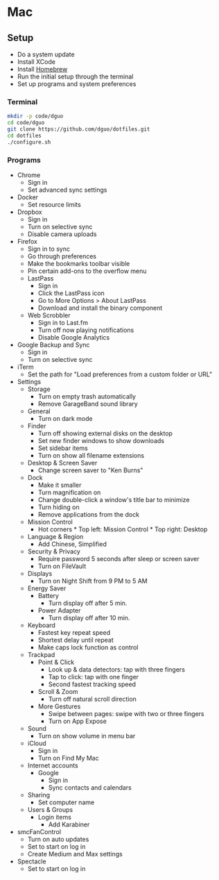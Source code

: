 # Mac

## Setup

* Do a system update
* Install XCode
* Install [Homebrew](https://brew.sh/)
* Run the initial setup through the terminal
* Set up programs and system preferences

### Terminal

```sh
mkdir -p code/dguo
cd code/dguo
git clone https://github.com/dguo/dotfiles.git
cd dotfiles
./configure.sh
```

### Programs

* Chrome
    * Sign in
    * Set advanced sync settings
* Docker
    * Set resource limits
* Dropbox
    * Sign in
    * Turn on selective sync
    * Disable camera uploads
* Firefox
    * Sign in to sync
    * Go through preferences
    * Make the bookmarks toolbar visible
    * Pin certain add-ons to the overflow menu
    * LastPass
        * Sign in
        * Click the LastPass icon
        * Go to More Options > About LastPass
        * Download and install the binary component
    * Web Scrobbler
        * Sign in to Last.fm
        * Turn off now playing notifications
        * Disable Google Analytics
* Google Backup and Sync
    * Sign in
    * Turn on selective sync
* iTerm
    * Set the path for "Load preferences from a custom folder or URL"
* Settings
    * Storage
        * Turn on empty trash automatically
        * Remove GarageBand sound library
    * General
        * Turn on dark mode
    * Finder
        * Turn off showing external disks on the desktop
        * Set new finder windows to show downloads
        * Set sidebar items
        * Turn on show all filename extensions
    * Desktop & Screen Saver
        * Change screen saver to "Ken Burns"
    * Dock
        * Make it smaller
        * Turn magnification on
        * Change double-click a window's title bar to minimize
        * Turn hiding on
        * Remove applications from the dock
    * Mission Control
        * Hot corners
                * Top left: Mission Control
                * Top right: Desktop
    * Language & Region
        * Add Chinese, Simplified
    * Security & Privacy
        * Require password 5 seconds after sleep or screen saver
        * Turn on FileVault
    * Displays
        * Turn on Night Shift from 9 PM to 5 AM
    * Energy Saver
        * Battery
            * Turn display off after 5 min.
        * Power Adapter
            * Turn display off after 10 min.
    * Keyboard
        * Fastest key repeat speed
        * Shortest delay until repeat
        * Make caps lock function as control
    * Trackpad
        * Point & Click
            * Look up & data detectors: tap with three fingers
            * Tap to click: tap with one finger
            * Second fastest tracking speed
        * Scroll & Zoom
            * Turn off natural scroll direction
        * More Gestures
            * Swipe between pages: swipe with two or three fingers
            * Turn on App Expose
    * Sound
        * Turn on show volume in menu bar
    * iCloud
        * Sign in
        * Turn on Find My Mac
    * Internet accounts
        * Google
            * Sign in
            * Sync contacts and calendars
    * Sharing
        * Set computer name
    * Users & Groups
        * Login items
            * Add Karabiner
* smcFanControl
    * Turn on auto updates
    * Set to start on log in
    * Create Medium and Max settings
* Spectacle
    * Set to start on log in
